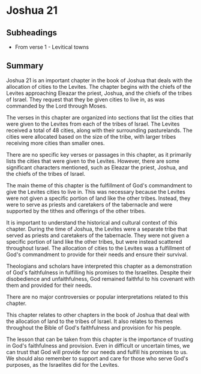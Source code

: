 # Joshua 21

## Subheadings

* From verse 1 - Levitical towns

## Summary

Joshua 21 is an important chapter in the book of Joshua that deals with the allocation of cities to the Levites. The chapter begins with the chiefs of the Levites approaching Eleazar the priest, Joshua, and the chiefs of the tribes of Israel. They request that they be given cities to live in, as was commanded by the Lord through Moses. 

The verses in this chapter are organized into sections that list the cities that were given to the Levites from each of the tribes of Israel. The Levites received a total of 48 cities, along with their surrounding pasturelands. The cities were allocated based on the size of the tribe, with larger tribes receiving more cities than smaller ones. 

There are no specific key verses or passages in this chapter, as it primarily lists the cities that were given to the Levites. However, there are some significant characters mentioned, such as Eleazar the priest, Joshua, and the chiefs of the tribes of Israel.

The main theme of this chapter is the fulfillment of God's commandment to give the Levites cities to live in. This was necessary because the Levites were not given a specific portion of land like the other tribes. Instead, they were to serve as priests and caretakers of the tabernacle and were supported by the tithes and offerings of the other tribes.

It is important to understand the historical and cultural context of this chapter. During the time of Joshua, the Levites were a separate tribe that served as priests and caretakers of the tabernacle. They were not given a specific portion of land like the other tribes, but were instead scattered throughout Israel. The allocation of cities to the Levites was a fulfillment of God's commandment to provide for their needs and ensure their survival.

Theologians and scholars have interpreted this chapter as a demonstration of God's faithfulness in fulfilling his promises to the Israelites. Despite their disobedience and unfaithfulness, God remained faithful to his covenant with them and provided for their needs.

There are no major controversies or popular interpretations related to this chapter.

This chapter relates to other chapters in the book of Joshua that deal with the allocation of land to the tribes of Israel. It also relates to themes throughout the Bible of God's faithfulness and provision for his people.

The lesson that can be taken from this chapter is the importance of trusting in God's faithfulness and provision. Even in difficult or uncertain times, we can trust that God will provide for our needs and fulfill his promises to us. We should also remember to support and care for those who serve God's purposes, as the Israelites did for the Levites.